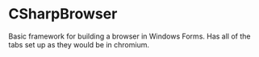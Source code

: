 # CSharpBrowser
Basic framework for building a browser in Windows Forms. Has all of the tabs set up as they would be in chromium.
